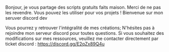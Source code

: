 Bonjour, je vous partage des scripts gratuits faits maison. Merci de ne pas les revendre. Vous pouvez les utiliser pour vos projets !
Bienvenue sur mon seruver discord dev

Vous pourrez y retrouver l'intégralité de mes créations;
N'hésites pas à rejoindre mon serveur discord pour toutes questions.
Si vous souhaitez des modifications sur mes ressources, veuillez me contacter directement par ticket discord : https://discord.gg/E2qZx89Q4u
